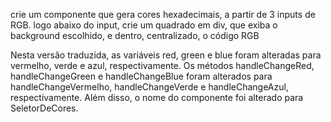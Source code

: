 


crie um componente que gera cores hexadecimais, a partir de 3 inputs de RGB. logo abaixo do input, crie um quadrado em div, que exiba o background escolhido, e dentro, centralizado, o código RGB

Nesta versão traduzida, as variáveis red, green e blue foram alteradas para vermelho, verde e azul, respectivamente. Os métodos handleChangeRed, handleChangeGreen e handleChangeBlue foram alterados para handleChangeVermelho, handleChangeVerde e handleChangeAzul, respectivamente. Além disso, o nome do componente foi alterado para SeletorDeCores.
